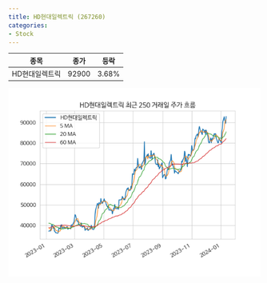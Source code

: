 ```yaml
---
title: HD현대일렉트릭 (267260)
categories:
- Stock
---
```


|종목|종가|등락|
|----|----|----|
|HD현대일렉트릭|92900|3.68%|

<!-- more -->

![267260](/assets/images/stock/267260.png)